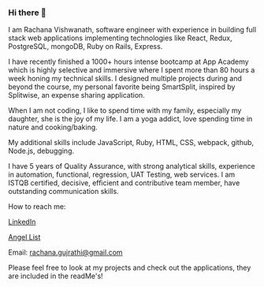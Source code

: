 ### Hi there 👋

I am Rachana Vishwanath, software engineer with experience in building full stack web applications implementing technologies like React, Redux, PostgreSQL, mongoDB, Ruby on Rails, Express.

I have recently finished a 1000+ hours intense bootcamp at App Academy which is highly selective and immersive where I spent more than 80 hours a week honing my technical skills. I designed multiple projects during and beyond the course, my personal favorite being SmartSplit, inspired by Splitwise, an expense sharing application.

When I am not coding, I like to spend time with my family, especially my daughter, she is the joy of my life. I am a yoga addict, love spending time in nature and cooking/baking.

My additional skills include JavaScript, Ruby, HTML, CSS, webpack, github, Node.js, debugging.

I have 5 years of Quality Assurance, with strong analytical skills, experience in automation, functional, regression, UAT Testing, web services. I am ISTQB certified, decisive, efficient and contributive team member, have outstanding communication skills. 

How to reach me:

[LinkedIn](https://www.linkedin.com/in/rachana-vishwanath-450ba159/) 

[Angel List](https://angel.co/u/rachana-vishwanath)

Email: rachana.gujrathi@gmail.com

Please feel free to look at my projects and check out the applications, they are included in the readMe's!
<!--
**rachanavishwanath/rachanavishwanath** is a ✨ _special_ ✨ repository because its `README.md` (this file) appears on your GitHub profile.

Here are some ideas to get you started:

- 🔭 I’m currently working on ...
- 🌱 I’m currently learning ...
- 👯 I’m looking to collaborate on ...
- 🤔 I’m looking for help with ...
- 💬 Ask me about ...
- 📫 How to reach me: ...
- 😄 Pronouns: ...
- ⚡ Fun fact: ...
-->

